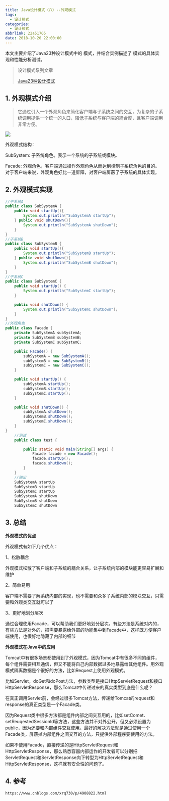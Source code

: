 ```yaml
---
title: Java设计模式（八）--外观模式
tags:
  - 设计模式
categories:
  - 设计模式
abbrlink: 22a51705
date: 2018-10-20 22:00:00
---
```


本文主要介绍了Java23种设计模式中的 模式，并结合实例描述了 模式的具体实现和性能分析测试。

<!--more-->

> 设计模式系列文章
>
> [Java23种设计模式](https://www.lixueduan.com/categories/%E8%AE%BE%E8%AE%A1%E6%A8%A1%E5%BC%8F/)

## 1. 外观模式介绍

> 它通过引入一个外观角色来简化客户端与子系统之间的交互，为复杂的子系统调用提供一个统一的入口，降低子系统与客户端的耦合度，且客户端调用非常方便。

![](https://github.com/illusorycloud/illusorycloud.github.io/raw/hexo/myImages/design_pattern/seven-proxy.png)

外观模式结构：

SubSystem: 子系统角色。表示一个系统的子系统或模块。

Facade: 外观角色，客户端通过操作外观角色从而达到控制子系统角色的目的。对于客户端来说，外观角色好比一道屏障，对客户端屏蔽了子系统的具体实现。

## 2. 外观模式实现

```java
//子系统A
public class SubSystemA {
    public void startUp(){
        System.out.println("SubSystemA startUp");
    } public void shutDown(){
        System.out.println("SubSystemA shutDown");
    }
}
//子系统B
public class SubSystemB {
    public void startUp(){
        System.out.println("SubSystemB startUp");
    } public void shutDown(){
        System.out.println("SubSystemB shutDown");
    }
}
//子系统C
public class SubSystemC {
    public void startUp() {
        System.out.println("SubSystemC startUp");
    }

    public void shutDown() {
        System.out.println("SubSystemC shutDown");
    }
}
//外观角色
public class Facade {
    private SubSystemA subSystemA;
    private SubSystemB subSystemB;
    private SubSystemC subSystemC;

    public Facade() {
        subSystemA = new SubSystemA();
        subSystemB = new SubSystemB();
        subSystemC = new SubSystemC();
    }

    public void startUp() {
        subSystemA.startUp();
        subSystemB.startUp();
        subSystemC.startUp();
    }

    public void shutDown() {
        subSystemA.shutDown();
        subSystemB.shutDown();
        subSystemC.shutDown();
    }
}
    //测试
    public class test {

        public static void main(String[] args) {
            Facade facade = new Facade();
            facade.startUp();
            facade.shutDown();
        }
    }
    //输出
    SubSystemA startUp
    SubSystemB startUp
    SubSystemC startUp
    SubSystemA shutDown
    SubSystemB shutDown
    SubSystemC shutDown
```

## 3. 总结

**外观模式的优点**

外观模式有如下几个优点：

1、松散耦合

外观模式松散了客户端和子系统的耦合关系，让子系统内部的模块能更容易扩展和维护

2、简单易用

客户端不需要了解系统内部的实现，也不需要和众多子系统内部的模块交互，只需要和外观类交互就可以了

3、更好地划分层次

通过合理使用Facade，可以帮助我们更好地划分层次。有些方法是系统对内的，有些方法是对外的，把需要暴露给外部的功能集中到Facade中，这样既方便客户端使用，也很好地隐藏了内部的细节

**外观模式在Java中的应用**

Tomcat中有很多场景都使用到了外观模式，因为Tomcat中有很多不同的组件，每个组件需要相互通信，但又不能将自己内部数据过多地暴露给其他组件。用外观模式隔离数据是个很好的方法，比如Request上使用外观模式。

比如Servlet，doGet和doPost方法，参数类型是接口HttpServletRequest和接口HttpServletResponse，那么Tomcat中传递过来的真实类型到底是什么呢？

在真正调用Servlet前，会经过很多Tomcat方法，传递给Tomcat的request和response的真正类型是一个Facade类。

因为Request类中很多方法都是组件内部之间交互用的，比如setComet、setReuqestedSessionId等方法，这些方法并不对外公开，但又必须设置为public，因为还要和内部组件交互使用。最好的解决方法就是通过使用一个Facade类，屏蔽掉内部组件之间交互的方法，只提供外部程序要使用的方法。

如果不使用Facade，直接传递的是HttpServletRequest和HttpServletResponse，那么熟悉容器内部运作的开发者可以分别把ServletRequest和ServletResponse向下转型为HttpServletRequest和HttpServletResponse，这样就有安全性的问题了。

## 4. 参考

`https://www.cnblogs.com/xrq730/p/4908822.html`